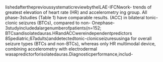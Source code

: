 lishedaftertheprevioussystematicreviewbytheILAE-IFCNwork- trends of greatest elevation of heart rate (HR) and accelerometry
ing group. All phase-3studies (Table 1) have comparable results. (ACC) in bilateral tonic-clonic seizures (BTCs), compared to non-
Onephase-3studyincludedalargenumberofpatients(n=152; BTCsandisolatedauras.HRandACCwereindependentpredictors
85pediatric,67adults)anddetectedtonic-clonicseizuresusinga for overall seizure types (BTCs and non-BTCs), whereas only HR
multimodal device, combining accelerometry with electrodermal wasapredictorforisolatedauras.Diagnosticperformance,includ-